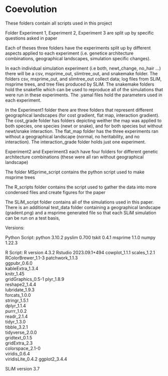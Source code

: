 # Coevolution

These folders contain all scripts used in this project

Folder Experiment 1, Experiment 2, Experiment 3 are split up by specific questions asked 
in paper

Each of theses three folders have the experiments split up by different aspects applied 
to each experiment (i.e. genetice architecture combinations, geographical landscapes, 
simulation specific changes).

In each individual simulation experiment (i.e both, newt_change, no_hair ...) there will 
be a csv, msprime_out, slimtree_out, and snakemake folder. The folders csv, msprime_out, 
and slimtree_out collect data; log files from SLiM, msprime trees, and tree files 
produced by SLiM. The snakemake folders hold the snakefile which can be used to reproduce 
all of the simulations that were run in these experiments. The .yamal files hold the 
parameters used in each experiment.

In the Experiment1 folder there are three folders that represent different geographical 
landscapes (for cost gradient, flat map, interaction gradient). The cost_grade folder has 
folders depicting weither the map was applied to both species, one species 
(newt or snake), and for both species but without newt/snake interaction. The flat_map 
folder has the three experiments ran without a geographical landscape (normal, no 
heritability, and no interaction). The interaction_grade folder holds just one experiment. 

Experiment2 and Experiment3 each have four folders for different genetic 
architecture combinations (these were all ran without geographical landscape)

The folder MSprime_script contains the python script used to make msprime trees

The R_scripts folder contains the script used to gather the data into more condensed 
files and create figures for the paper

The SLiM_script folder contains all of the simulations used in this paper. There is an 
additional test_data folder containing a geographical landscape (gradent.png) and a 
msprime generated file so that each SLiM simulation can be run on a test basis,

Versions:

Python Script:
python 3.10.2 
pyslim 0.700
tskit 0.4.1
msprime 1.1.0
numpy 1.22.3

R Script:
R version 4.3.2
Rstudio 2023.09.1+494
cowplot_1.1.1
scales_1.2.1
RColorBrewer_1.1-3
patchwork_1.1.3   
ggpubr_0.6.0       
kableExtra_1.3.4   
knitr_1.45         
gridGraphics_0.5-1
plyr_1.8.9         
reshape2_1.4.4     
lubridate_1.9.3    
forcats_1.0.0     
stringr_1.5.1      
dplyr_1.1.4        
purrr_1.0.2        
readr_2.1.4       
tidyr_1.3.0        
tibble_3.2.1       
tidyverse_2.0.0    
gridtext_0.1.5    
gridExtra_2.3      
colorspace_2.1-0   
viridis_0.6.4      
viridisLite_0.4.2 
ggplot2_3.4.4 

SLiM version 3.7
 

